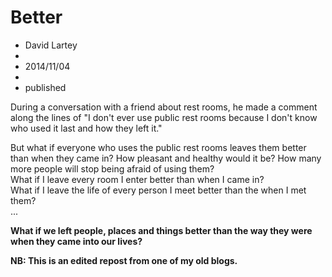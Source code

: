 # Better
- David Lartey
-
- 2014/11/04
-
- published

During a conversation with a friend about rest rooms, he made a comment along the lines of "I don't ever use public rest rooms because I don't know who used it last and how they left it."

But what if everyone who uses the public rest rooms leaves them better than when they came in? How pleasant and healthy would it be? How many more people will stop being afraid of using them?  
What if I leave every room I enter better than when I came in?  
What if I leave the life of every person I meet better than the when I met them?  
...  

**What if we left people, places and things better than the way they were when they came into our lives?**

**NB: This is an edited repost from one of my old blogs.**